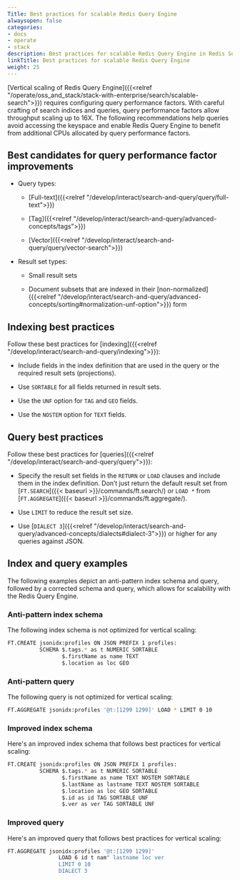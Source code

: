 ```yaml
---
Title: Best practices for scalable Redis Query Engine
alwaysopen: false
categories:
- docs
- operate
- stack
description: Best practices for scalable Redis Query Engine in Redis Software and Redis Cloud.
linkTitle: Best practices for scalable Redis Query Engine
weight: 25
---
```


[Vertical scaling of Redis Query Engine]({{<relref "/operate/oss_and_stack/stack-with-enterprise/search/scalable-search">}}) requires configuring query performance factors. With careful crafting of search indices and queries, query performance factors allow throughput scaling up to 16X. The following recommendations help queries avoid accessing the keyspace and enable Redis Query Engine to benefit from additional CPUs allocated by query performance factors.

## Best candidates for query performance factor improvements

- Query types:

    - [Full-text]({{<relref "/develop/interact/search-and-query/query/full-text">}})

    - [Tag]({{<relref "/develop/interact/search-and-query/advanced-concepts/tags">}})

    - [Vector]({{<relref "/develop/interact/search-and-query/query/vector-search">}})

- Result set types: 

    - Small result sets

    - Document subsets that are indexed in their [non-normalized]({{<relref "/develop/interact/search-and-query/advanced-concepts/sorting#normalization-unf-option">}}) form

## Indexing best practices

Follow these best practices for [indexing]({{<relref "/develop/interact/search-and-query/indexing">}}):

- Include fields in the index definition that are used in the query or the required result sets (projections).

- Use `SORTABLE` for all fields returned in result sets.

- Use the `UNF` option for `TAG` and `GEO` fields.

- Use the `NOSTEM` option for `TEXT` fields.

## Query best practices

Follow these best practices for [queries]({{<relref "/develop/interact/search-and-query/query">}}):

- Specify the result set fields in the `RETURN` or `LOAD` clauses and include them in the index definition. Don’t just return the default result set from [`FT.SEARCH`]({{< baseurl >}}/commands/ft.search/)  or `LOAD *` from [`FT.AGGREGATE`]({{< baseurl >}}/commands/ft.aggregate/).

- Use `LIMIT` to reduce the result set size.

- Use [`DIALECT 3`]({{<relref "/develop/interact/search-and-query/advanced-concepts/dialects#dialect-3">}}) or higher for any queries against JSON.

## Index and query examples

The following examples depict an anti-pattern index schema and query, followed by a corrected schema and query, which allows for scalability with the Redis Query Engine.

### Anti-pattern index schema

The following index schema is not optimized for vertical scaling:

```sh
FT.CREATE jsonidx:profiles ON JSON PREFIX 1 profiles: 
          SCHEMA $.tags.* as t NUMERIC SORTABLE 
                 $.firstName as name TEXT 
                 $.location as loc GEO
```

### Anti-pattern query

The following query is not optimized for vertical scaling:

```sh
FT.AGGREGATE jsonidx:profiles '@t:[1299 1299]' LOAD * LIMIT 0 10
```

### Improved index schema

Here's an improved index schema that follows best practices for vertical scaling:

```sh
FT.CREATE jsonidx:profiles ON JSON PREFIX 1 profiles: 
          SCHEMA $.tags.* as t NUMERIC SORTABLE 
                 $.firstName as name TEXT NOSTEM SORTABLE 
                 $.lastName as lastname TEXT NOSTEM SORTABLE 
                 $.location as loc GEO SORTABLE 
                 $.id as id TAG SORTABLE UNF 
                 $.ver as ver TAG SORTABLE UNF
```

### Improved query

Here's an improved query that follows best practices for vertical scaling:

```sh
FT.AGGREGATE jsonidx:profiles '@t:[1299 1299]' 
                LOAD 6 id t nam" lastname loc ver 
                LIMIT 0 10
                DIALECT 3
```
